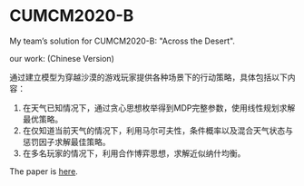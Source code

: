 # CUMCM2020-B
My team’s solution for CUMCM2020-B: "Across the Desert".

our work: (Chinese Version)

通过建立模型为穿越沙漠的游戏玩家提供各种场景下的行动策略，具体包括以下内容：

1. 在天气已知情况下，通过贪心思想枚举得到MDP完整参数，使用线性规划求解最优策略。
2. 在仅知道当前天气的情况下，利用马尔可夫性，条件概率以及混合天气状态与惩罚因子求解最佳策略。
3. 在多名玩家的情况下，利用合作博弈思想，求解近似纳什均衡。

The paper is [here](https://youngzhou1999.github.io/pdfs/B202018005030.pdf). 

